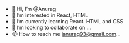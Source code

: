 - 👋 Hi, I’m @Anurag
- 👀 I’m interested in React, HTML
- 🌱 I’m currently learning React. HTML and CSS
- 💞️ I’m looking to collaborate on ...
- 📫 How to reach me janurag93@gmail.com...

<!---
janurag93/janurag93 is a ✨ special ✨ repository because its `README.md` (this file) appears on your GitHub profile.
You can click the Preview link to take a look at your changes.
--->
